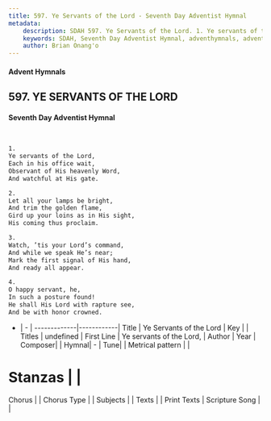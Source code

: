 ```yaml
---
title: 597. Ye Servants of the Lord - Seventh Day Adventist Hymnal
metadata:
    description: SDAH 597. Ye Servants of the Lord. 1. Ye servants of the Lord, Each in his office wait, Observant of His heavenly Word, And watchful at His gate.
    keywords: SDAH, Seventh Day Adventist Hymnal, adventhymnals, advent hymnals, Ye Servants of the Lord, Ye servants of the Lord, 
    author: Brian Onang'o
---
```


#### Advent Hymnals
## 597. YE SERVANTS OF THE LORD
#### Seventh Day Adventist Hymnal

```txt


1.
Ye servants of the Lord,
Each in his office wait,
Observant of His heavenly Word,
And watchful at His gate.

2.
Let all your lamps be bright,
And trim the golden flame,
Gird up your loins as in His sight,
His coming thus proclaim.

3.
Watch, ’tis your Lord’s command,
And while we speak He’s near;
Mark the first signal of His hand,
And ready all appear.

4.
O happy servant, he,
In such a posture found!
He shall His Lord with rapture see,
And be with honor crowned.


```

- |   -  |
-------------|------------|
Title | Ye Servants of the Lord |
Key |  |
Titles | undefined |
First Line | Ye servants of the Lord, |
Author | 
Year | 
Composer|  |
Hymnal|  - |
Tune|  |
Metrical pattern | |
# Stanzas |  |
Chorus |  |
Chorus Type |  |
Subjects |  |
Texts |  |
Print Texts | 
Scripture Song |  |
  
